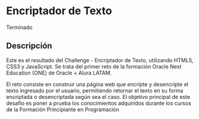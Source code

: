 <h1>Encriptador de Texto</h1>
<p>Terminado</p>

<h2>Descripción</h2>
<p>Este es el resultado del Challenge - Encriptador de Texto, utilizando HTML5, CSS3 y JavaScript. Se trata del primer reto de la formación Oracle Next Education (ONE) de Oracle + Alura LATAM.


El reto consiste en construir una página web que encripte y desencripte el texto ingresado por el usuario, permitiendo retornar el texto en su forma encriptada o desencriptada según sea el caso. El objetivo principal de este desafío es poner a prueba los conocimientos adquiridos durante los cursos de la Formación Principiante en Programación</p>

